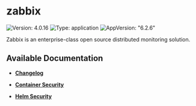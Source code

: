 # zabbix

![Version: 4.0.16](https://img.shields.io/badge/Version-4.0.16-informational?style=flat-square) ![Type: application](https://img.shields.io/badge/Type-application-informational?style=flat-square) ![AppVersion: "6.2.6"](https://img.shields.io/badge/AppVersion-"6.2.6"-informational?style=flat-square)

Zabbix is an enterprise-class open source distributed monitoring solution.

## Available Documentation

- [**Changelog**](CHANGELOG)

- [**Container Security**](container-security)

- [**Helm Security**](helm-security)

